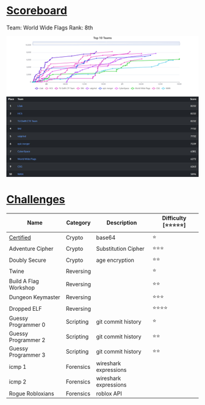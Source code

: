 # [**Scoreboard**](#scoreboard)
Team: World Wide Flags
Rank: 8th

<img src='/images/sunshiness.png'>
<img src='/images/sunshinesss.jpeg'>

# [**Challenges**](#challenges)

| Name                          | Category  | Description           | Difficulty [⭐⭐⭐⭐⭐] |
| ----------------------------- | --------- | --------------------- | ------------------ |
| [Certified](Crypto/Certified) | Crypto    | base64                | ⭐                  |
| Adventure Cipher              | Crypto    | Substitution Cipher   | ⭐⭐⭐                |
| Doubly Secure                 | Crypto    | age encryption        | ⭐⭐                 |
| Twine                         | Reversing |                       | ⭐                  |
| Build A Flag Workshop         | Reversing |                       | ⭐⭐                 |
| Dungeon Keymaster             | Reversing |                       | ⭐⭐⭐                |
| Dropped ELF                   | Reversing |                       | ⭐⭐⭐⭐               |
| Guessy Programmer 0           | Scripting | git commit history    | ⭐                  |
| Guessy Programmer 2           | Scripting | git commit history    | ⭐⭐                 |
| Guessy Programmer 3           | Scripting | git commit history    | ⭐⭐                 |
| icmp 1                        | Forensics | wireshark expressions |                    |
| icmp 2                        | Forensics | wireshark expressions |                    |
| Rogue Robloxians              | Forensics | roblox API            |                    |


